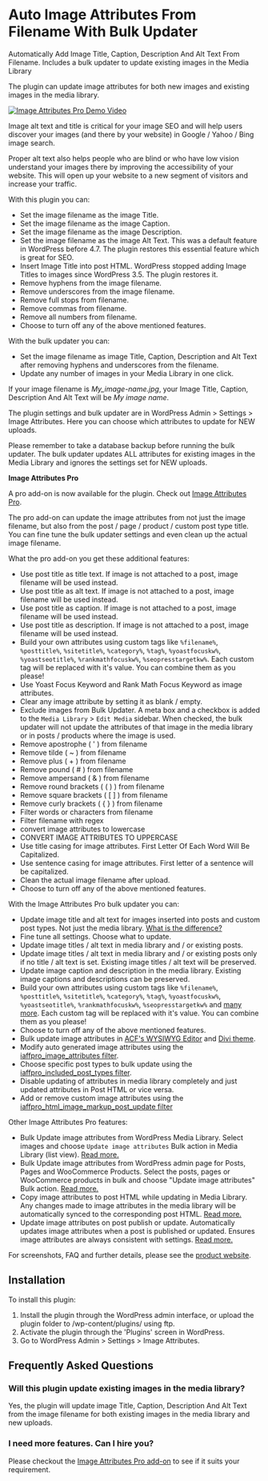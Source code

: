 # Auto Image Attributes From Filename With Bulk Updater

Automatically Add Image Title, Caption, Description And Alt Text From Filename. Includes a bulk updater to update existing images in the Media Library

The plugin can update image attributes for both new images and existing images in the media library. 

[![Image Attributes Pro Demo Video](https://i.ytimg.com/vi/V5SOU4okOfU/maxresdefault.jpg)](https://youtu.be/V5SOU4okOfU)

Image alt text and title is critical for your image SEO and will help users discover your images (and there by your website) in Google / Yahoo / Bing image search. 

Proper alt text also helps people who are blind or who have low vision understand your images there by improving the accessibility of your website. This will open up your website to a new segment of visitors and increase your traffic.

With this plugin you can:

* Set the image filename as the image Title.
* Set the image filename as the image Caption.
* Set the image filename as the image Description.
* Set the image filename as the image Alt Text. This was a default feature in WordPress before 4.7. The plugin restores this essential feature which is great for SEO.
* Insert Image Title into post HTML. WordPress stopped adding Image Titles to images since WordPress 3.5. The plugin restores it.
* Remove hyphens from the image filename.
* Remove underscores from the image filename.
* Remove full stops from filename.
* Remove commas from filename.
* Remove all numbers from filename.
* Choose to turn off any of the above mentioned features.

With the bulk updater you can: 

* Set the image filename as image Title, Caption, Description and Alt Text after removing hyphens and underscores from the filename.
* Update any number of images in your Media Library in one click.

If your image filename is *My_image-name.jpg*, your Image Title, Caption, Description And Alt Text will be *My image name*. 

The plugin settings and bulk updater are in WordPress Admin > Settings > Image Attributes. Here you can choose which attributes to update for NEW uploads. 

Please remember to take a database backup before running the bulk updater. The bulk updater updates ALL attributes for existing images in the Media Library and ignores the settings set for NEW uploads.

**Image Attributes Pro**

A pro add-on is now available for the plugin. Check out [Image Attributes Pro](https://imageattributespro.com/?utm_source=github&utm_medium=readme.md).

The pro add-on can update the image attributes from not just the image filename, but also from the post / page / product / custom post type title. You can fine tune the bulk updater settings and even clean up the actual image filename. 

What the pro add-on you get these additional features:

* Use post title as title text. If image is not attached to a post, image filename will be used instead.
* Use post title as alt text. If image is not attached to a post, image filename will be used instead.
* Use post title as caption. If image is not attached to a post, image filename will be used instead.
* Use post title as description. If image is not attached to a post, image filename will be used instead.
* Build your own attributes using custom tags like `%filename%`, `%posttitle%`, `%sitetitle%`, `%category%`, `%tag%`, `%yoastfocuskw%`, `%yoastseotitle%`, `%rankmathfocuskw%`, `%seopresstargetkw%`. Each custom tag will be replaced  with it's value. You can combine them as you please!
* Use Yoast Focus Keyword and Rank Math Focus Keyword as image attributes.
* Clear any image attribute by setting it as blank / empty. 
* Exclude images from Bulk Updater. A meta box and a checkbox is added to the `Media Library` > `Edit Media` sidebar. When checked, the bulk updater will not update the attributes of that image in the media library or in posts / products where the image is used.
* Remove apostrophe ( ' ) from filename
* Remove tilde ( ~ ) from filename
* Remove plus ( + ) from filename
* Remove pound ( # ) from filename
* Remove ampersand ( & ) from filename
* Remove round brackets ( ( ) ) from filename
* Remove square brackets ( [ ] ) from filename
* Remove curly brackets ( { } ) from filename
* Filter words or characters from filename
* Filter filename with regex
* convert image attributes to lowercase
* CONVERT IMAGE ATTRIBUTES TO UPPERCASE
* Use title casing for image attributes. First Letter Of Each Word Will Be Capitalized.
* Use sentence casing for image attributes. First letter of a sentence will be capitalized.
* Clean the actual image filename after upload.
* Choose to turn off any of the above mentioned features.

With the Image Attributes Pro bulk updater you can:

* Update image title and alt text for images inserted into posts and custom post types. Not just the media library. [What is the difference?](https://imageattributespro.com/how-wordpress-store-image-attributes/?utm_source=github&utm_medium=readme.md)
* Fine tune all settings. Choose what to update.
* Update image titles / alt text in media library and / or existing posts.
* Update image titles / alt text in media library and / or existing posts only if no title / alt text is set. Existing image titles / alt text will be preserved.
* Update image caption and description in the media library. Existing image captions and descriptions can be preserved.
* Build your own attributes using custom tags like `%filename%`, `%posttitle%`, `%sitetitle%`, `%category%`, `%tag%`, `%yoastfocuskw%`, `%yoastseotitle%`, `%rankmathfocuskw%`, `%seopresstargetkw%` and [many more](https://imageattributespro.com/custom-image-attribute-tags/?utm_source=github&utm_medium=readme.md). Each custom tag will be replaced  with it's value. You can combine them as you please!
* Choose to turn off any of the above mentioned features.
* Bulk update image attributes in [ACF's WYSIWYG Editor](https://imageattributespro.com/acf-compatibility/?utm_source=github&utm_medium=readme.md) and [Divi theme](https://imageattributespro.com/divi-compatibility/?utm_source=github&utm_medium=readme.md.md).
* Modify auto generated image attributes using the [iaffpro_image_attributes filter](https://imageattributespro.com/codex/iaffpro_image_attributes/?utm_source=github&utm_medium=readme.md).
* Choose specific post types to bulk update using the [iaffpro_included_post_types filter](https://imageattributespro.com/codex/iaffpro_included_post_types/?utm_source=github&utm_medium=readme.md).
* Disable updating of attributes in media library completely and just updated attributes in Post HTML or vice versa.
* Add or remove custom image attributes using the [iaffpro_html_image_markup_post_update filter](https://imageattributespro.com/codex/iaffpro_html_image_markup_post_update/?utm_source=github&utm_medium=readme.md)

Other Image Attributes Pro features:

* Bulk Update image attributes from WordPress Media Library. Select images and choose `Update image attributes` Bulk action in Media Library (list view). [Read more.](https://imageattributespro.com/bulk-actions/?utm_source=github&utm_medium=readme.md)
* Bulk Update image attributes from WordPress admin page for Posts, Pages and WooCommerce Products. Select the posts, pages or WooCommerce products in bulk and choose "Update image attributes" Bulk action. [Read more.](https://imageattributespro.com/bulk-actions/?utm_source=github&utm_medium=readme.md)
* Copy image attributes to post HTML while updating in Media Library. Any changes made to image attributes in the media library will be automatically synced to the corresponding post HTML. [Read more.](https://imageattributespro.com/auto-copy-image-attributes-to-post-html-from-media-library/?utm_source=github&utm_medium=readme.md)
* Update image attributes on post publish or update. Automatically updates image attributes when a post is published or updated. Ensures image attributes are always consistent with settings. [Read more.](https://imageattributespro.com/update-image-attributes-on-save-post/?utm_source=github&utm_medium=readme.md)

For screenshots, FAQ and further details, please see the [product website](https://imageattributespro.com/?utm_source=github&utm_medium=readme.md).

## Installation

To install this plugin:

1. Install the plugin through the WordPress admin interface, or upload the plugin folder to /wp-content/plugins/ using ftp.
2. Activate the plugin through the 'Plugins' screen in WordPress.
3. Go to WordPress Admin > Settings > Image Attributes.

## Frequently Asked Questions

### Will this plugin update existing images in the media library?

Yes, the plugin will update image Title, Caption, Description And Alt Text from the image filename for both existing images in the media library and new uploads.

### I need more features. Can I hire you?

Please checkout the [Image Attributes Pro add-on](https://imageattributespro.com/?utm_source=github&utm_medium=readme.md) to see if it suits your requirement. 
